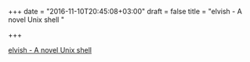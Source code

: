+++
date = "2016-11-10T20:45:08+03:00"
draft = false
title = "elvish - A novel Unix shell "

+++

<p><a href="https://t.co/DX7giuTB9C">elvish - A novel Unix shell </a></p>
